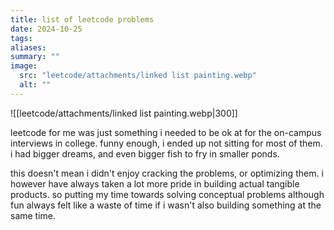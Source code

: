 ```yaml
---
title: list of leetcode problems
date: 2024-10-25
tags: 
aliases: 
summary: ""
image:
  src: "leetcode/attachments/linked list painting.webp"
  alt: ""
---
```

![[leetcode/attachments/linked list painting.webp|300]]

leetcode for me was just something i needed to be ok at for the on-campus interviews in college. funny enough, i ended up not sitting for most of them. i had bigger dreams, and even bigger fish to fry in smaller ponds. 

this doesn't mean i didn't enjoy cracking the problems, or optimizing them. i however have always taken a lot more pride in building actual tangible products. so putting my time towards solving conceptual problems although fun always felt like a waste of time if i wasn't also building something at the same time.




